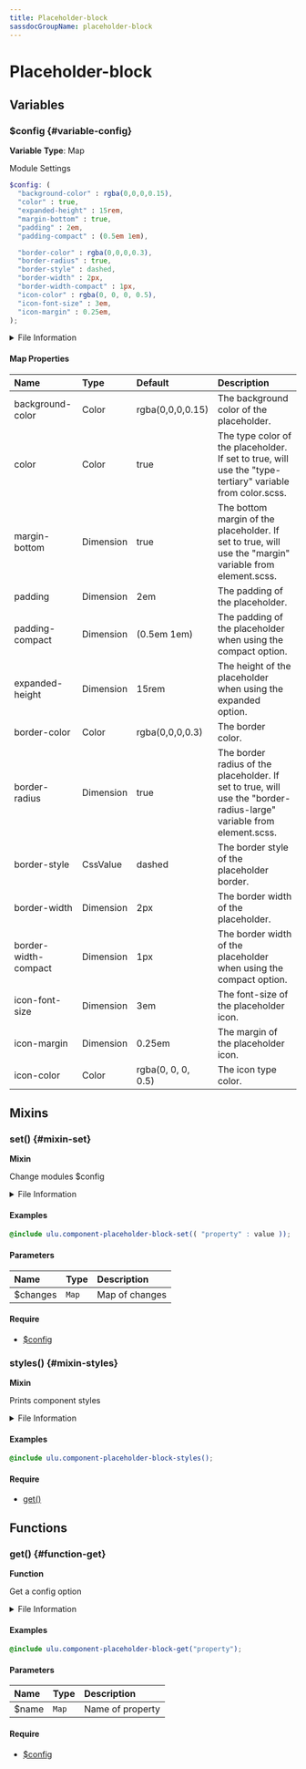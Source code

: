 ```yaml
---
title: Placeholder-block
sassdocGroupName: placeholder-block
---
```



# Placeholder-block

<div class="type-large">



</div>



## Variables




<div class="sassdoc-item-header">

###  $config {#variable-config}

  <div class="sassdoc-item-header__labels">
    <span class="tag tag--primary"><strong>Variable</strong></span> <span class="tag"><strong>Type</strong>: Map</span>
  </div>

</div>

  

Module Settings
    
    

``` scss
$config: (
  "background-color" : rgba(0,0,0,0.15),
  "color" : true,
  "expanded-height" : 15rem,
  "margin-bottom" : true,
  "padding" : 2em,
  "padding-compact" : (0.5em 1em),

  "border-color" : rgba(0,0,0,0.3),
  "border-radius" : true,
  "border-style" : dashed,
  "border-width" : 2px,
  "border-width-compact" : 1px,
  "icon-color" : rgba(0, 0, 0, 0.5),
  "icon-font-size" : 3em,
  "icon-margin" : 0.25em,
);
```
  


<details>
  <summary>File Information</summary>
  
- **File:** _placeholder-block.scss
- **Group:** placeholder-block
- **Type:** variable
- **Lines (comments):** 31-46
- **Lines (code):** 48-65

</details>

    

#### Map Properties


|Name|Type|Default|Description|
|:--|:--|:--|:--|
|background-color|Color|rgba(0,0,0,0.15)|The background color of the placeholder.|
|color|Color|true|The type color of the placeholder. If set to true, will use the "type-tertiary" variable from color.scss.|
|margin-bottom|Dimension|true|The bottom margin of the placeholder. If set to true, will use the "margin" variable from element.scss.|
|padding|Dimension|2em|The padding of the placeholder.|
|padding-compact|Dimension|(0.5em 1em)|The padding of the placeholder when using the compact option.|
|expanded-height|Dimension|15rem|The height of the placeholder when using the expanded option.|
|border-color|Color|rgba(0,0,0,0.3)|The border color.|
|border-radius|Dimension|true|The border radius of the placeholder. If set to true, will use the "border-radius-large" variable from element.scss.|
|border-style|CssValue|dashed|The border style of the placeholder border.|
|border-width|Dimension|2px|The border width of the placeholder.|
|border-width-compact|Dimension|1px|The border width of the placeholder when using the compact option.|
|icon-font-size|Dimension|3em|The font-size of the placeholder icon.|
|icon-margin|Dimension|0.25em|The margin of the placeholder icon.|
|icon-color|Color|rgba(0, 0, 0, 0.5)|The icon type color.|

    
  

## Mixins




<div class="sassdoc-item-header">

###  set() {#mixin-set}

  <div class="sassdoc-item-header__labels">
    <span class="tag tag--primary"><strong>Mixin</strong></span>
  </div>

</div>

  

Change modules $config
    
    


<details>
  <summary>File Information</summary>
  
- **File:** _placeholder-block.scss
- **Group:** placeholder-block
- **Type:** mixin
- **Lines (comments):** 68-71
- **Lines (code):** 73-75

</details>

    

#### Examples

      


``` scss
@include ulu.component-placeholder-block-set(( "property" : value ));
```
  

      

#### Parameters


|Name|Type|Description|
|:--|:--|:--|
|$changes|`Map`|Map of changes|

    

#### Require

- [$config](/sass/components/accordion/#variable-config)
  


<div class="sassdoc-item-header">

###  styles() {#mixin-styles}

  <div class="sassdoc-item-header__labels">
    <span class="tag tag--primary"><strong>Mixin</strong></span>
  </div>

</div>

  

Prints component styles
    
    


<details>
  <summary>File Information</summary>
  
- **File:** _placeholder-block.scss
- **Group:** placeholder-block
- **Type:** mixin
- **Lines (comments):** 87-89
- **Lines (code):** 91-121

</details>

    

#### Examples

      


``` scss
@include ulu.component-placeholder-block-styles();
```
  

      

#### Require

- [get()](/sass/components/accordion/#function-get)
  
  

## Functions




<div class="sassdoc-item-header">

###  get() {#function-get}

  <div class="sassdoc-item-header__labels">
    <span class="tag tag--primary"><strong>Function</strong></span>
  </div>

</div>

  

Get a config option
    
    


<details>
  <summary>File Information</summary>
  
- **File:** _placeholder-block.scss
- **Group:** placeholder-block
- **Type:** function
- **Lines (comments):** 77-80
- **Lines (code):** 82-85

</details>

    

#### Examples

      


``` scss
@include ulu.component-placeholder-block-get("property");
```
  

      

#### Parameters


|Name|Type|Description|
|:--|:--|:--|
|$name|`Map`|Name of property|

    

#### Require

- [$config](/sass/components/accordion/#variable-config)
  
  
  